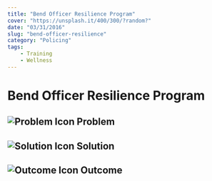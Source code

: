 ```yaml
---
title: "Bend Officer Resilience Program"
cover: "https://unsplash.it/400/300/?random?"
date: "03/31/2016"
slug: "bend-officer-resilience"
category: "Policing"
tags:
    - Training
    - Wellness
---
```


# Bend Officer Resilience Program

## ![Problem Icon](https://github.com/google/material-design-icons/raw/master/alert/1x_web/ic_error_outline_black_48dp.png "Problem") Problem

## ![Solution Icon](https://github.com/google/material-design-icons/raw/master/action/1x_web/ic_lightbulb_outline_black_48dp.png "Solution") Solution

## ![Outcome Icon](https://github.com/google/material-design-icons/raw/master/action/1x_web/ic_view_list_black_48dp.png "Outcome") Outcome
